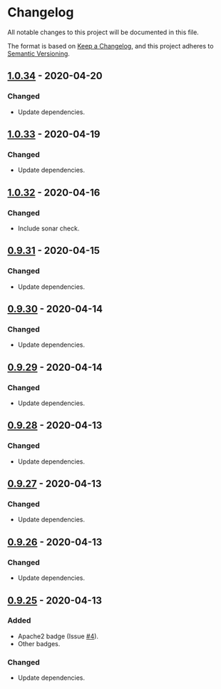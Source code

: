 # Changelog
All notable changes to this project will be documented in this file.

The format is based on [Keep a Changelog](https://keepachangelog.com/en/1.0.0/),
and this project adheres to [Semantic Versioning](https://semver.org/spec/v2.0.0.html).

## [1.0.34](https://search.maven.org/artifact/de.quantummaid.eventmaid/core/1.0.34/jar) - 2020-04-20
### Changed
- Update dependencies.

## [1.0.33](https://search.maven.org/artifact/de.quantummaid.eventmaid/core/1.0.33/jar) - 2020-04-19
### Changed
- Update dependencies.

## [1.0.32](https://search.maven.org/artifact/de.quantummaid.eventmaid/core/1.0.32/jar) - 2020-04-16
### Changed
- Include sonar check.

## [0.9.31](https://search.maven.org/artifact/de.quantummaid.eventmaid/core/0.9.31/jar) - 2020-04-15
### Changed
- Update dependencies.

## [0.9.30](https://search.maven.org/artifact/de.quantummaid.eventmaid/core/0.9.30/jar) - 2020-04-14
### Changed
- Update dependencies.

## [0.9.29](https://search.maven.org/artifact/de.quantummaid.eventmaid/core/0.9.29/jar) - 2020-04-14
### Changed
- Update dependencies.

## [0.9.28](https://search.maven.org/artifact/de.quantummaid.eventmaid/core/0.9.28/jar) - 2020-04-13
### Changed
- Update dependencies.

## [0.9.27](https://search.maven.org/artifact/de.quantummaid.eventmaid/core/0.9.27/jar) - 2020-04-13
### Changed
- Update dependencies.

## [0.9.26](https://search.maven.org/artifact/de.quantummaid.eventmaid/core/0.9.26/jar) - 2020-04-13
### Changed
- Update dependencies.

## [0.9.25](https://search.maven.org/artifact/de.quantummaid.eventmaid/core/0.9.25/jar) - 2020-04-13
### Added
- Apache2 badge (Issue [#4](https://github.com/quantummaid/eventmaid/issues/4)).
- Other badges.
### Changed
- Update dependencies.
